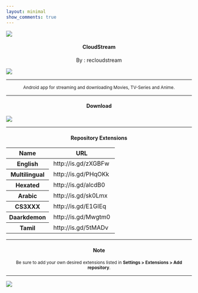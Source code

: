 ```yaml
---
layout: minimal
show_comments: true
---
```


![](https://is.gd/AbAt2X)

<h4> <p align="center"> CloudStream </p> </h4>

<p align="center"> By : recloudstream </p>

![](https://is.gd/hHlDCq)

---

<p align="center"> <sub>
Android app for streaming and downloading Movies, TV-Series and Anime.
</sub> </p>

---

<h4> <p align="center"> Download </p> </h4>

[![](https://is.gd/HFbHPq)](https://is.gd/hlMBA8)

---

<h4> <p align="center"> Repository Extensions </p> </h4>

<table align="center" border="0" cellpadding="0" cellspacing="0" style="width:100%">
	<thead>
		<tr>
			<th scope="row">Name</th>
			<th scope="col">URL</th>
		</tr>
	</thead>
	<tbody>
		<tr>
			<th scope="row">English</th>
			<td>&nbsp;http://is.gd/zXGBFw&nbsp;</td>
		</tr>
		<tr>
			<th scope="row">Multilingual</th>
			<td>&nbsp;http://is.gd/PHqOKk&nbsp;</td>
		</tr>
		<tr>
			<th scope="row">Hexated</th>
			<td>&nbsp;http://is.gd/alcdB0&nbsp;</td>
		</tr>
		<tr>
			<th scope="row">Arabic</th>
			<td>&nbsp;http://is.gd/sk0Lmx&nbsp;</td>
		</tr>
		<tr>
			<th scope="row">CS3XXX</th>
			<td>&nbsp;http://is.gd/E1GIEq&nbsp;</td>
		</tr>
		<tr>
			<th scope="row">Daarkdemon</th>
			<td>&nbsp;http://is.gd/Mwgtm0&nbsp;</td>
		</tr>
		<tr>
			<th scope="row">Tamil</th>
			<td>&nbsp;http://is.gd/5tMADv&nbsp;</td>
		</tr>
	</tbody>
</table>

---

<h4> <p align="center"> Note </p> </h4>

<p align="center"> <sub>
Be sure to add your own desired extensions listed in <b>Settings > Extensions > Add repository</b>.
</sub> </p>

---

![](https://is.gd/uVvIMS)
